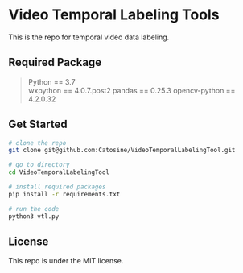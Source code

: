 # Video Temporal Labeling Tools  
This is the repo for temporal video data labeling.  

## Required Package  
> Python == 3.7  
> wxpython == 4.0.7.post2
> pandas == 0.25.3 
> opencv-python == 4.2.0.32

## Get Started    
```bash
# clone the repo
git clone git@github.com:Catosine/VideoTemporalLabelingTool.git

# go to directory
cd VideoTemporalLabelingTool

# install required packages
pip install -r requirements.txt

# run the code
python3 vtl.py
```

## License  
This repo is under the MIT license.  
